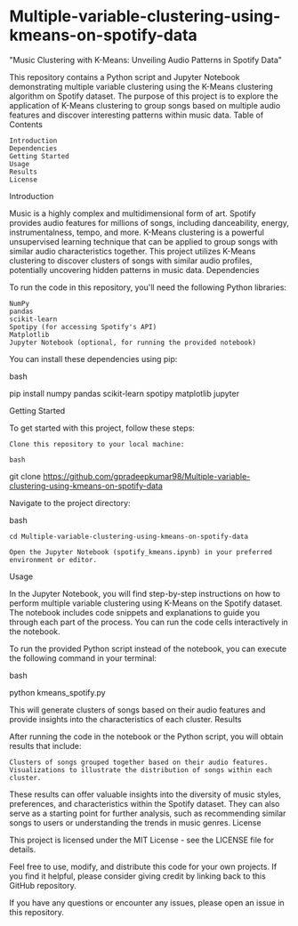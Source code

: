 # Multiple-variable-clustering-using-kmeans-on-spotify-data

"Music Clustering with K-Means: Unveiling Audio Patterns in Spotify Data"


This repository contains a Python script and Jupyter Notebook demonstrating multiple variable clustering using the K-Means clustering algorithm on Spotify dataset. The purpose of this project is to explore the application of K-Means clustering to group songs based on multiple audio features and discover interesting patterns within music data.
Table of Contents

    Introduction
    Dependencies
    Getting Started
    Usage
    Results
    License

Introduction

Music is a highly complex and multidimensional form of art. Spotify provides audio features for millions of songs, including danceability, energy, instrumentalness, tempo, and more. K-Means clustering is a powerful unsupervised learning technique that can be applied to group songs with similar audio characteristics together. This project utilizes K-Means clustering to discover clusters of songs with similar audio profiles, potentially uncovering hidden patterns in music data.
Dependencies

To run the code in this repository, you'll need the following Python libraries:

    NumPy
    pandas
    scikit-learn
    Spotipy (for accessing Spotify's API)
    Matplotlib
    Jupyter Notebook (optional, for running the provided notebook)

You can install these dependencies using pip:

bash

pip install numpy pandas scikit-learn spotipy matplotlib jupyter

Getting Started

To get started with this project, follow these steps:

    Clone this repository to your local machine:

    bash

git clone https://github.com/gpradeepkumar98/Multiple-variable-clustering-using-kmeans-on-spotify-data

Navigate to the project directory:

bash

    cd Multiple-variable-clustering-using-kmeans-on-spotify-data

    Open the Jupyter Notebook (spotify_kmeans.ipynb) in your preferred environment or editor.

Usage

In the Jupyter Notebook, you will find step-by-step instructions on how to perform multiple variable clustering using K-Means on the Spotify dataset. The notebook includes code snippets and explanations to guide you through each part of the process. You can run the code cells interactively in the notebook.

To run the provided Python script instead of the notebook, you can execute the following command in your terminal:

bash

python kmeans_spotify.py

This will generate clusters of songs based on their audio features and provide insights into the characteristics of each cluster.
Results

After running the code in the notebook or the Python script, you will obtain results that include:

    Clusters of songs grouped together based on their audio features.
    Visualizations to illustrate the distribution of songs within each cluster.

These results can offer valuable insights into the diversity of music styles, preferences, and characteristics within the Spotify dataset. They can also serve as a starting point for further analysis, such as recommending similar songs to users or understanding the trends in music genres.
License

This project is licensed under the MIT License - see the LICENSE file for details.

Feel free to use, modify, and distribute this code for your own projects. If you find it helpful, please consider giving credit by linking back to this GitHub repository.

If you have any questions or encounter any issues, please open an issue in this repository.
